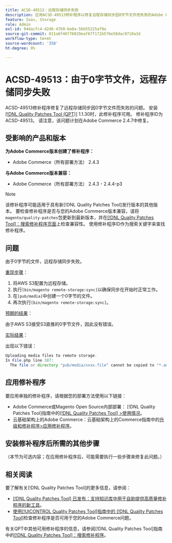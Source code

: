 ```yaml
---
title: ACSD-49513：远程存储同步失败
description: 应用ACSD-49513修补程序以修复远程存储同步因0字节文件而失败的Adobe Commerce问题。
feature: Iaas, Storage
role: Admin
exl-id: 94dacfc4-d2d6-47b9-be0a-5bb55225af9a
source-git-commit: 011a6f46f76029eaf67f172b576e58dac9710a3d
workflow-type: tm+mt
source-wordcount: '358'
ht-degree: 0%

---
```


# ACSD-49513：由于0字节文件，远程存储同步失败

ACSD-49513修补程序修复了远程存储同步因0字节文件而失败的问题。 安装[[!DNL Quality Patches Tool (QPT)]](https://experienceleague.adobe.com/en/docs/commerce-operations/tools/quality-patches-tool/quality-patches-tool-to-self-serve-quality-patches) 1.1.30时，此修补程序可用。 修补程序ID为ACSD-49513。 请注意，该问题计划在Adobe Commerce 2.4.7中修复。

## 受影响的产品和版本

**为Adobe Commerce版本创建了修补程序：**

* Adobe Commerce（所有部署方法） 2.4.3

**与Adobe Commerce版本兼容：**

* Adobe Commerce（所有部署方法） 2.4.3 - 2.4.4-p3

>[!NOTE]
>
>该修补程序可能适用于具有新[!DNL Quality Patches Tool]发行版本的其他版本。 要检查修补程序是否与您的Adobe Commerce版本兼容，请将`magento/quality-patches`包更新到最新版本，并在[[!DNL Quality Patches Tool]：搜索修补程序页面](https://experienceleague.adobe.com/tools/commerce-quality-patches/index.html)上检查兼容性。 使用修补程序ID作为搜索关键字来查找修补程序。

## 问题

由于0字节的文件，远程存储同步失败。

<u>重现步骤</u>：

1. 将AWS S3配置为远程存储。
1. 执行`[bin/magento remote-storage:sync]`以确保同步在开始时正常工作。
1. 在`[pub/media]`中创建一个0字节的文件。
1. 再次执行`[bin/magento remote-storage:sync]`。

<u>预期的结果</u>：

由于AWS S3接受S3直推的0字节文件，因此没有错误。

<u>实际结果</u>：

出现以下错误：

```PHP
Uploading media files to remote storage.
In File.php line 387:
  The file or directory "pub/media/xxxx.file" cannot be copied to "*.amazonaws.com/media/xxxx.file"
```

## 应用修补程序

要应用单独的修补程序，请根据您的部署方法使用以下链接：

* Adobe Commerce或Magento Open Source内部部署： [!DNL Quality Patches Tool]指南中的[[!DNL Quality Patches Tool] >使用情况](/help/tools/quality-patches-tool/usage.md)。
* 云基础架构上的Adobe Commerce：云基础架构上的Commerce指南中的[升级和修补程序>应用修补程序](https://experienceleague.adobe.com/docs/commerce-cloud-service/user-guide/develop/upgrade/apply-patches.html)。

## 安装修补程序后所需的其他步骤

（本节为可选内容；在应用修补程序后，可能需要执行一些步骤来修复此问题。） 

## 相关阅读

要了解有关[!DNL Quality Patches Tool]的更多信息，请参阅：

* [[!DNL Quality Patches Tool] 已发布：支持知识库中用于自助提供高质量修补程序的新工具](https://experienceleague.adobe.com/en/docs/commerce-operations/tools/quality-patches-tool/quality-patches-tool-to-self-serve-quality-patches)。
* [使用[!UICONTROL Quality Patches Tool]指南中的 [!DNL Quality Patches Tool]](/help/tools/quality-patches-tool/patches-available-in-qpt/check-patch-for-magento-issue-with-magento-quality-patches.md)检查修补程序是否可用于您的Adobe Commerce问题。


有关QPT中其他可用修补程序的信息，请参阅[!DNL Quality Patches Tool]指南中的[[!DNL Quality Patches Tool]：搜索修补程序](https://experienceleague.adobe.com/tools/commerce-quality-patches/index.html)。
